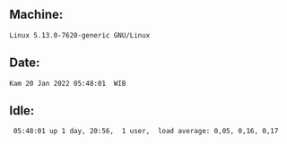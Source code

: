 ## Machine:
```
Linux 5.13.0-7620-generic GNU/Linux
```
## Date:
```
Kam 20 Jan 2022 05:48:01  WIB
```
## Idle:
```
 05:48:01 up 1 day, 20:56,  1 user,  load average: 0,05, 0,16, 0,17
```
